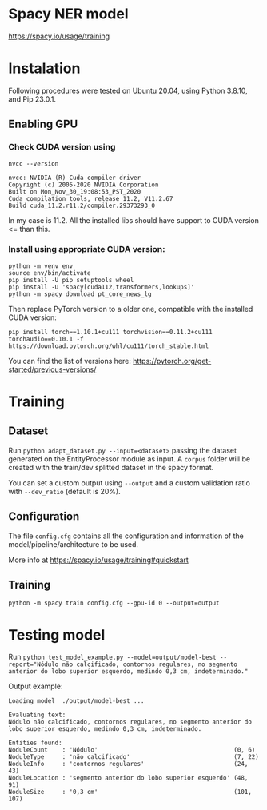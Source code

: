 # Spacy NER model

https://spacy.io/usage/training

# Instalation
Following procedures were tested on Ubuntu 20.04, using Python 3.8.10, and Pip 23.0.1.

## Enabling GPU

### Check CUDA version using
```
nvcc --version
```
```
nvcc: NVIDIA (R) Cuda compiler driver
Copyright (c) 2005-2020 NVIDIA Corporation
Built on Mon_Nov_30_19:08:53_PST_2020
Cuda compilation tools, release 11.2, V11.2.67
Build cuda_11.2.r11.2/compiler.29373293_0
```
In my case is 11.2. All the installed libs should have support to CUDA version <= than this.

### Install using appropriate CUDA version: 

```
python -m venv env
source env/bin/activate
pip install -U pip setuptools wheel
pip install -U 'spacy[cuda112,transformers,lookups]'
python -m spacy download pt_core_news_lg
```

Then replace PyTorch version to a older one, compatible with the installed CUDA version:
```
pip install torch==1.10.1+cu111 torchvision==0.11.2+cu111 torchaudio==0.10.1 -f https://download.pytorch.org/whl/cu111/torch_stable.html
```
You can find the list of versions here:
https://pytorch.org/get-started/previous-versions/

# Training

## Dataset
Run `python adapt_dataset.py --input=<dataset>` passing the dataset generated on the EntityProcessor module as input. A `corpus` folder will be created with the train/dev splitted dataset in the spacy format.

You can set a custom output using `--output` and a custom validation ratio with `--dev_ratio` (default is 20%).

## Configuration
The file `config.cfg` contains all the configuration and information of the model/pipeline/architecture to be used.

More info at https://spacy.io/usage/training#quickstart

## Training
```
python -m spacy train config.cfg --gpu-id 0 --output=output
```

# Testing model

Run `python test_model_example.py --model=output/model-best --report="Nódulo não calcificado, contornos regulares, no segmento anterior do lobo superior esquerdo, medindo 0,3 cm, indeterminado."`

Output example:

```
Loading model  ./output/model-best ...

Evaluating text:
Nódulo não calcificado, contornos regulares, no segmento anterior do lobo superior esquerdo, medindo 0,3 cm, indeterminado.

Entities found:
NoduleCount    : 'Nódulo'                                      (0, 6) 
NoduleType     : 'não calcificado'                             (7, 22) 
NoduleInfo     : 'contornos regulares'                         (24, 43) 
NoduleLocation : 'segmento anterior do lobo superior esquerdo' (48, 91) 
NoduleSize     : '0,3 cm'                                      (101, 107) 
```
